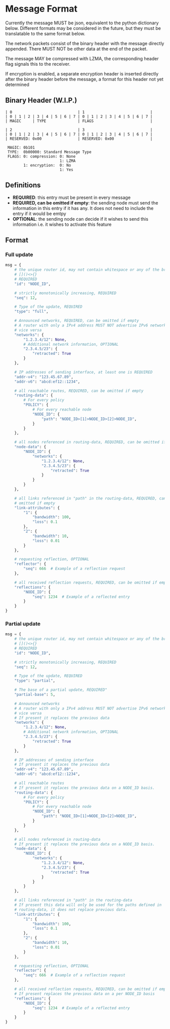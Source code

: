 # Message Format

Currently the message MUST be json, equivalent to the python dictionary below.
Different formats may be considered in the future, but they must be translatable
to the same format below.

The network packets consist of the binary header with the message directly
appended. There MUST NOT be other data at the end of the packet.

The message MAY be compressed with LZMA, the corresponding header flag signals
this to the receiver.

If encryption is enabled, a separate encryption header is inserted directly
after the binary header before the message, a format for this header not yet
determined

## Binary Header (W.I.P.)
```text
| 0                             | 1                             |
| 0 | 1 | 2 | 3 | 4 | 5 | 6 | 7 | 0 | 1 | 2 | 3 | 4 | 5 | 6 | 7 |
| MAGIC     | TYPE              | FLAGS                         |

| 2                             | 3                             |
| 0 | 1 | 2 | 3 | 4 | 5 | 6 | 7 | 0 | 1 | 2 | 3 | 4 | 5 | 6 | 7 |
| RESERVED: 0x00                | RESERVED: 0x00                |

 MAGIC: 0b101
 TYPE:  0b00000: Standard Message Type
 FLAGS: 0: compression: 0: None
                        1: LZMA
        1: encryption:  0: No
                        1: Yes
```

## Definitions

* **REQUIRED**: this entry must be present in every message
* **REQUIRED, can be omitted if empty**: the sending node must send the
  information in this entry if it has any. It does not need to include the entry
  if it would be emtpy
* **OPTIONAL**: the sending node can decide if it wishes to send this
  information i.e. it wishes to activate this feature

## Format

### Full update

```python
msg = {
    # the unique router id, may not contain whitespace or any of the brackets:
    # []()<>{}
    # REQUIRED
    "id": "NODE_ID",

    # strictly monotonically increasing, REQUIRED
    "seq": 12,

    # Type of the update, REQUIRED
    "type": "full",

    # Announced networks, REQUIRED, can be omitted if empty
    # A router with only a IPv4 address MUST NOT advertise IPv6 networks and
    # vice versa
    "networks": {
        "1.2.3.4/12": None,
        # Additional network information, OPTIONAL
        "2.3.4.5/23": {
            "retracted": True
        }
    },

    # IP addresses of sending interface, at least one is REQUIRED
    "addr-v4": "123.45.67.89",
    "addr-v6": "abcd:ef12::1234",

    # all reachable routes, REQUIRED, can be omitted if empty
    "routing-data": {
        # For every policy
        "POLICY": {
            # For every reachable node
            "NODE_ID": {
                "path": "NODE_ID>[1]>NODE_ID>[2]>NODE_ID",
            }
        }
    },

    # all nodes referenced in routing-data, REQUIRED, can be omitted if empty
    "node-data": {
        "NODE_ID": {
            "networks": {
                "1.2.3.4/12": None,
                "2.3.4.5/23": {
                    "retracted": True
                }
            }
        }
    },

    # all links referenced in "path" in the routing-data, REQUIRED, can be
    # omitted if empty
    "link-attributes": {
        "1": {
            "bandwidth": 100,
            "loss": 0.1
        },
        "2": {
            "bandwidth": 10,
            "loss": 0.01
        }
    },

    # requesting reflection, OPTIONAL
    "reflector": {
        "seq": 666  # Example of a reflection request
    },

    # all received reflection requests, REQUIRED, can be omitted if empty
    "reflections": {
        "NODE_ID": {
            "seq": 1234  # Example of a reflected entry
        }
    }
}
```

### Partial update

```python
msg = {
    # the unique router id, may not contain whitespace or any of the brackets:
    # []()<>{}
    # REQUIRED
    "id": "NODE_ID",

    # strictly monotonically increasing, REQUIRED
    "seq": 12,

    # Type of the update, REQUIRED
    "type": "partial",

    # The base of a partial update, REQUIRED"
    "partial-base": 5,

    # Announced networks
    # A router with only a IPv4 address MUST NOT advertise IPv6 networks and
    # vice versa
    # If present it replaces the previous data
    "networks": {
        "1.2.3.4/12": None,
        # Additional network information, OPTIONAL
        "2.3.4.5/23": {
            "retracted": True
        }
    },

    # IP addresses of sending interface
    # If present it replaces the previous data
    "addr-v4": "123.45.67.89",
    "addr-v6": "abcd:ef12::1234",

    # all reachable routes
    # If present it replaces the previous data on a NODE_ID basis.
    "routing-data": {
        # For every policy
        "POLICY": {
            # For every reachable node
            "NODE_ID": {
                "path": "NODE_ID>[1]>NODE_ID>[2]>NODE_ID",
            }
        }
    },

    # all nodes referenced in routing-data
    # If present it replaces the previous data on a NODE_ID basis.
    "node-data": {
        "NODE_ID": {
            "networks": {
                "1.2.3.4/12": None,
                "2.3.4.5/23": {
                    "retracted": True
                }
            }
        }
    },

    # all links referenced in "path" in the routing-data
    # If present this data will only be used for the paths defined in
    # routing-data, it does not replace previous data.
    "link-attributes": {
        "1": {
            "bandwidth": 100,
            "loss": 0.1
        },
        "2": {
            "bandwidth": 10,
            "loss": 0.01
        }
    },

    # requesting reflection, OPTIONAL
    "reflector": {
        "seq": 666  # Example of a reflection request
    },

    # all received reflection requests, REQUIRED, can be omitted if empty
    # If present replaces the previous data on a per NODE_ID basis
    "reflections": {
        "NODE_ID": {
            "seq": 1234  # Example of a reflected entry
        }
    }
}
```
